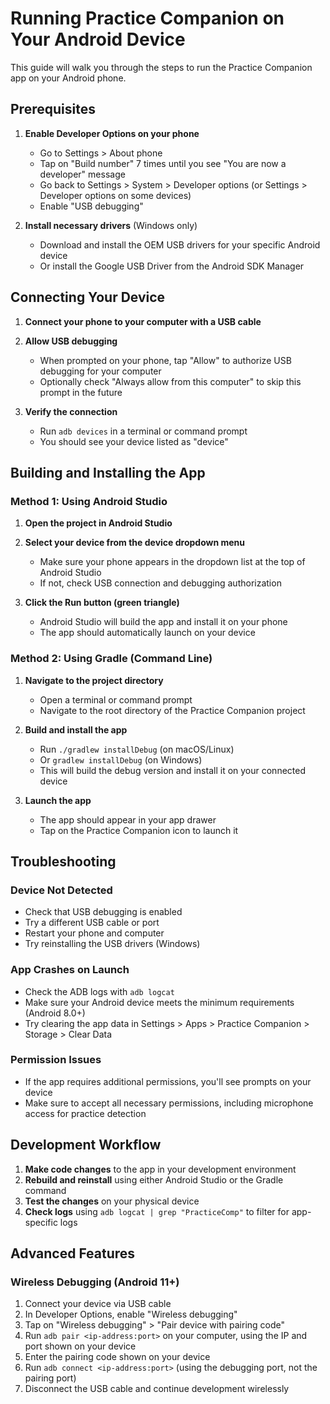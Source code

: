 # Running Practice Companion on Your Android Device

This guide will walk you through the steps to run the Practice Companion app on your Android phone.

## Prerequisites

1. **Enable Developer Options on your phone**
   - Go to Settings > About phone
   - Tap on "Build number" 7 times until you see "You are now a developer" message
   - Go back to Settings > System > Developer options (or Settings > Developer options on some devices)
   - Enable "USB debugging"

2. **Install necessary drivers** (Windows only)
   - Download and install the OEM USB drivers for your specific Android device
   - Or install the Google USB Driver from the Android SDK Manager

## Connecting Your Device

1. **Connect your phone to your computer with a USB cable**

2. **Allow USB debugging**
   - When prompted on your phone, tap "Allow" to authorize USB debugging for your computer
   - Optionally check "Always allow from this computer" to skip this prompt in the future

3. **Verify the connection**
   - Run `adb devices` in a terminal or command prompt
   - You should see your device listed as "device"

## Building and Installing the App

### Method 1: Using Android Studio

1. **Open the project in Android Studio**

2. **Select your device from the device dropdown menu**
   - Make sure your phone appears in the dropdown list at the top of Android Studio
   - If not, check USB connection and debugging authorization

3. **Click the Run button (green triangle)**
   - Android Studio will build the app and install it on your phone
   - The app should automatically launch on your device

### Method 2: Using Gradle (Command Line)

1. **Navigate to the project directory**
   - Open a terminal or command prompt
   - Navigate to the root directory of the Practice Companion project

2. **Build and install the app**
   - Run `./gradlew installDebug` (on macOS/Linux)
   - Or `gradlew installDebug` (on Windows)
   - This will build the debug version and install it on your connected device

3. **Launch the app**
   - The app should appear in your app drawer
   - Tap on the Practice Companion icon to launch it

## Troubleshooting

### Device Not Detected

- Check that USB debugging is enabled
- Try a different USB cable or port
- Restart your phone and computer
- Try reinstalling the USB drivers (Windows)

### App Crashes on Launch

- Check the ADB logs with `adb logcat`
- Make sure your Android device meets the minimum requirements (Android 8.0+)
- Try clearing the app data in Settings > Apps > Practice Companion > Storage > Clear Data

### Permission Issues

- If the app requires additional permissions, you'll see prompts on your device
- Make sure to accept all necessary permissions, including microphone access for practice detection

## Development Workflow

1. **Make code changes** to the app in your development environment
2. **Rebuild and reinstall** using either Android Studio or the Gradle command
3. **Test the changes** on your physical device
4. **Check logs** using `adb logcat | grep "PracticeComp"` to filter for app-specific logs

## Advanced Features

### Wireless Debugging (Android 11+)

1. Connect your device via USB cable
2. In Developer Options, enable "Wireless debugging"
3. Tap on "Wireless debugging" > "Pair device with pairing code"
4. Run `adb pair <ip-address:port>` on your computer, using the IP and port shown on your device
5. Enter the pairing code shown on your device
6. Run `adb connect <ip-address:port>` (using the debugging port, not the pairing port)
7. Disconnect the USB cable and continue development wirelessly 